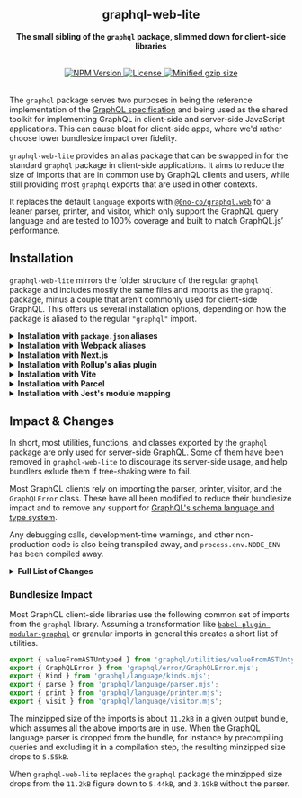 <div align="center">
  <h2 align="center">graphql-web-lite</h2>
  <p align="center"><strong>The small sibling of the <code>graphql</code> package, slimmed down for client-side libraries</strong></p>
  <br />
  <a href="https://npmjs.com/package/graphql-web-lite">
    <img alt="NPM Version" src="https://img.shields.io/npm/v/graphql-web-lite.svg" />
  </a>
  <a href="https://npmjs.com/package/use-interactions">
    <img alt="License" src="https://img.shields.io/npm/l/graphql-web-lite.svg" />
  </a>
  <a href="https://bundlephobia.com/result?p=graphql-web-lite">
    <img alt="Minified gzip size" src="https://img.shields.io/bundlephobia/minzip/graphql-web-lite.svg?label=gzip%20size" />
  </a>
  <br />
  <br />
</div>

The `graphql` package serves two purposes in being the reference implementation of the
[GraphQL specification](https://spec.graphql.org/) and being used as the shared toolkit
for implementing GraphQL in client-side and server-side JavaScript applications. This
can cause bloat for client-side apps, where we'd rather choose lower bundlesize impact
over fidelity.

`graphql-web-lite` provides an alias package that can be swapped in for the standard
`graphql` package in client-side applications.
It aims to reduce the size of imports that are in common use by GraphQL clients and
users, while still providing most `graphql` exports that are used in other contexts.

It replaces the default `language` exports with
[`@0no-co/graphql.web`](https://github.com/0no-co/graphql.web) for a leaner
parser, printer, and visitor, which only support the GraphQL query language and
are tested to 100% coverage and built to match GraphQL.js’ performance.

## Installation

`graphql-web-lite` mirrors the folder structure of the regular `graphql` package and
includes mostly the same files and imports as the `graphql` package, minus a couple
that aren't commonly used for client-side GraphQL.
This offers us several installation options, depending on how the package is aliased
to the regular `"graphql"` import.

<details>
<summary><strong>Installation with <code>package.json</code> aliases</strong></summary>

When your dependencies and `node_modules` folder isn't used by a _GraphQL server_ and
only used by a _GraphQL clients_, you can use a quick and easy npm installation alias.
In your `package.json` file you can define your `graphql` installation to use
`graphql-web-lite` instead, which is supported by both Yarn and npm:

```diff
{
  "dependencies": {
-    "graphql": "^15.5.0"
+    "graphql": "npm:graphql-web-lite@^15.5.1001"
  }
}
```

Alternatively, you can run an installation command to alias the package:<br />

```sh
npm install --save graphql@npm:graphql-web-lite
# or
yarn add graphql@npm:graphql-web-lite
```

When this isn't suitable — for instance, because the same dependencies are shared
with an API or server-side GraphQL consumer, or you're working inside a monorepo —
you can try one of the other aliasing techniques below.

</details>

<details>
<summary><strong>Installation with Webpack aliases</strong></summary>

First, we'll need to install `graphql-web-lite` _alongside_ the regular `graphql`
package.

```sh
npm install --save graphql-web-lite
# or
yarn add graphql-web-lite
```

To alias a package in Webpack, an entry must be added to your Webpack
configuration's `resolve.alias` section. Depending on your implementation,
the configuration may already contain some keys inside `resolve.alias`, and
you'd want to add another entry for `"graphql"`.

```js
const webpackConfig = {
  // ...
  resolve: {
    alias: {
      graphql: 'graphql-web-lite',
    },
  },
};
```

</details>

<details>
<summary><strong>Installation with Next.js</strong></summary>

First, we'll need to install `graphql-web-lite` _alongside_ the regular `graphql`
package.

```sh
npm install --save graphql-web-lite
# or
yarn add graphql-web-lite
```

In your [Next.js configuration file](https://nextjs.org/docs/api-reference/next.config.js/introduction),
under `next.config.js`, you can add an additional `webpack()` function that is
able to modify Next's Webpack configuration to add an alias for `graphql`.

```js
module.exports = {
  webpack(config, { isServer }) {
    if (!isServer) {
      config.resolve.alias = {
        ...config.resolve.alias,
        graphql: 'graphql-web-lite',
      };
    }
    return config;
  },
};
```

Here we're also ensuring that the alias isn't applied on the server-side, in case
an API route is using `graphql` for a server-side GraphQL schema.

</details>

<details>
<summary><strong>Installation with Rollup's alias plugin</strong></summary>

First, we'll need to install `graphql-web-lite` _alongside_ the regular `graphql`
package.

```sh
npm install --save graphql-web-lite
# or
yarn add graphql-web-lite
```

In Rollup, the easiest way to add a new alias is to use `@rollup/plugin-alias`.
We'll have to install this plugin and ensure that every import and deep import
to `graphql` is aliased to `graphql-web-lite`.

Any Rollup-based build will fail when the import name of the package does not
match the `name` field in the module's `package.json` file, so this step is
necessary.

```js
import alias from '@rollup/plugin-alias';

module.exports = {
  plugins: [
    alias({
      entries: [{ find: 'graphql', replacement: 'graphql-web-lite' }],
    }),
  ],
};
```

</details>

<details>
<summary><strong>Installation with Vite</strong></summary>

First, we'll need to install `graphql-web-lite` _alongside_ the regular `graphql`
package.

```sh
npm install --save graphql-web-lite
# or
yarn add graphql-web-lite
```

In your [Vite configuration file](https://vitejs.dev/config/#config-file-resolving)
you may add a new entry for its `resolve.alias` entries. This entry works the same
as Rollup's alias plugin.

```js
import { defineConfig } from 'vite';

export default defineConfig({
  resolve: {
    alias: {
      graphql: 'graphql-web-lite',
    },
  },
});
```

Here we're also ensuring that the alias isn't applied on the server-side, in case
an API route is using `graphql` for a server-side GraphQL schema.

</details>

<details>
<summary><strong>Installation with Parcel</strong></summary>

First, we'll need to install `graphql-web-lite` _alongside_ the regular `graphql`
package.

```sh
npm install --save graphql-web-lite
# or
yarn add graphql-web-lite
```

In Parcel, we can add an entry in our `package.json` file for an alias. Specifically,
the `alias` property may contain an object that maps packages to their aliases.

```diff
{
  "alias": {
+    "graphql": "graphql-web-lite"
  }
}
```

</details>

<details>
<summary><strong>Installation with Jest's module mapping</strong></summary>

First, we'll need to install `graphql-web-lite` _alongside_ the regular `graphql`
package.

```sh
npm install --save graphql-web-lite
# or
yarn add graphql-web-lite
```

Jest allows any module names to be remapped using regular expression-based
mappings. In your Jest config you'll need to add an entry for `graphql` that
remaps all imports and deep imports to `graphql-web-lite`.

```json
{
  "moduleNameMapper": {
    "graphql(.*)": "graphql-web-lite$1"
  }
}
```

</details>

## Impact & Changes

In short, most utilities, functions, and classes exported by the `graphql`
package are only used for server-side GraphQL. Some of them have been removed
in `graphql-web-lite` to discourage its server-side usage, and help bundlers
exlude them if tree-shaking were to fail.

Most GraphQL clients rely on importing the parser, printer, visitor, and the
`GraphQLError` class. These have all been modified to reduce their bundlesize
impact and to remove any support for
[GraphQL's schema language and type system](https://spec.graphql.org/June2018/#sec-Type-System).

Any debugging calls, development-time warnings, and other non-production code
is also being transpiled away, and `process.env.NODE_ENV` has been compiled
away.

<details>
<summary><strong>Full List of Changes</strong></summary>

| Export                | Changes    | Notes                                                               |
| --------------------- | ---------- | ------------------------------------------------------------------- |
| `visit`               | _modified_ | works recursively and does not detect invalid AST nodes             |
| `print`               | _modified_ | won't output any schema nodes and does not detect invalid AST nodes |
| `printLocation`       | _modified_ | won't output source snippets                                        |
| `printSourceLocation` | _modified_ | won't output source snippets                                        |
| `parse`               | _modified_ | won't parse schema nodes or throw precise syntax errors             |
| `parseType`           | _modified_ | won't throw precise syntax errors                                   |
| `parseValue`          | _modified_ | won't throw precise syntax errors                                   |
| `GraphQLError`        | _modified_ | doesn't handle locations and Error stacks                           |

</details>

### Bundlesize Impact

Most GraphQL client-side libraries use the following common set of imports from the `graphql` library.
Assuming a transformation like [`babel-plugin-modular-graphql`](https://github.com/kitten/babel-plugin-modular-graphql/)
or granular imports in general this creates a short list of utilities.

```js
export { valueFromASTUntyped } from 'graphql/utilities/valueFromASTUntyped.mjs';
export { GraphQLError } from 'graphql/error/GraphQLError.mjs';
export { Kind } from 'graphql/language/kinds.mjs';
export { parse } from 'graphql/language/parser.mjs';
export { print } from 'graphql/language/printer.mjs';
export { visit } from 'graphql/language/visitor.mjs';
```

The minzipped size of the imports is about `11.2kB` in a given output bundle, which assumes all the above imports are
in use. When the GraphQL language parser is dropped from the bundle, for instance by precompiling queries and excluding
it in a compilation step, the resulting minzipped size drops to `5.55kB`.

When `graphql-web-lite` replaces the `graphql` package the minzipped size drops from the `11.2kB` figure down to `5.44kB`,
and `3.19kB` without the parser.

